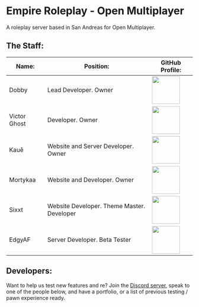 # Empire Roleplay - Open Multiplayer

A roleplay server based in San Andreas for Open Multiplayer.

## The Staff:

| Name:        	| Position:                                  	| GitHub Profile: 	|
|--------------	|--------------------------------------------	|-----------------	|
| Dobby        	| Lead Developer. Owner                      	| <a href="https://github.com/DobbysGamertag"><img width="75px;" src="https://avatars.githubusercontent.com/u/4951376?v=4"> |
| Victor Ghost 	| Developer. Owner                           	| <a href="https://github.com/VictorMacielGhost"><img width="75px;" src="https://avatars.githubusercontent.com/u/87531280?v=4">|
| Kauê         	| Website and Server Developer. Owner        	| <a href="https://github.com/pushline/"><img width="75px" src="https://i.imgflip.com/5hvvva.jpg">|
| Mortykaa     	| Website and Developer. Owner               	| <a href="https://github.com/Mortyyka"><img width="75px" src="https://avatars.githubusercontent.com/u/50298953?v=4">|
| Sixxt        	| Website Developer. Theme Master. Developer 	| <a href="https://github.com/Sixxt"><img width="75px" src="https://avatars.githubusercontent.com/u/75453555?v=4">|
| EdgyAF       	| Server Developer. Beta Tester              	| <a href="https://github.com/edgyaf"><img width="75px" src="https://avatars.githubusercontent.com/u/136128742?v=4">|
  

## Developers:
  
Want to help us test new features and re? Join the [Discord server](https://discord.gg/n69aUGWXRn), speak to one of the people below, and have a portfolio, or a list of previous testing / pawn experience ready.
